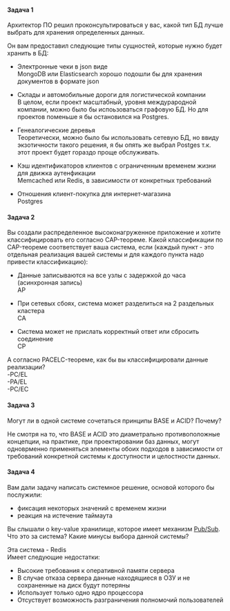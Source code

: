#### Задача 1
Архитектор ПО решил проконсультироваться у вас, какой тип БД 
лучше выбрать для хранения определенных данных.

Он вам предоставил следующие типы сущностей, которые нужно будет хранить в БД:

- Электронные чеки в json виде  
MongoDB или Elasticsearch хорошо подошли бы для хранения документов в формате json

- Склады и автомобильные дороги для логистической компании  
В целом, если проект масштабный, уровня междурародной компании, можно было бы испоьзоваться графовую БД. Но для проектов поменьше я бы остановился на Postgres.

- Генеалогические деревья  
Теоретически, можно было бы использовать сетевую БД, но ввиду экзотичности такого решения, я бы опять же выбрал Postges т.к. этот проект будет гораздо проще обслуживать.

- Кэш идентификаторов клиентов с ограниченным временем жизни для движка аутенфикации  
Memcached или Redis, в зависимости от конкретных требований

- Отношения клиент-покупка для интернет-магазина  
Postgres




#### Задача 2

Вы создали распределенное высоконагруженное приложение и хотите классифицировать его согласно 
CAP-теореме. Какой классификации по CAP-теореме соответствует ваша система, если 
(каждый пункт - это отдельная реализация вашей системы и для каждого пункта надо привести классификацию):

- Данные записываются на все узлы с задержкой до часа (асинхронная запись)  
AP

- При сетевых сбоях, система может разделиться на 2 раздельных кластера  
CA

- Система может не прислать корректный ответ или сбросить соединение  
CP

А согласно PACELC-теореме, как бы вы классифицировали данные реализации?  
-PC/EL  
-PA/EL  
-PC/EC  


#### Задача 3

Могут ли в одной системе сочетаться принципы BASE и ACID? Почему?  

Не смотря на то, что BASE и ACID это диаметрально противоположные концепции, на практике, при проектировании баз данных, могут одноврменно применяться элементы обоих подходов в зависимости от требований конкретной системы к доступности и целостности данных.



#### Задача 4

Вам дали задачу написать системное решение, основой которого бы послужили:

- фиксация некоторых значений с временем жизни
- реакция на истечение таймаута

Вы слышали о key-value хранилище, которое имеет механизм [Pub/Sub](https://habr.com/ru/post/278237/). 
Что это за система? Какие минусы выбора данной системы?

Эта система - Redis  
Имеет следующие недостатки:
- Высокие требования к оперативной памяти сервера
- В случае отказа сервера данные находящиеся в ОЗУ и не сохраненные на диск будут потеряны
- Использует только одно ядро процессора
- Отсуствует возможность разграничения полномочий пользователей
